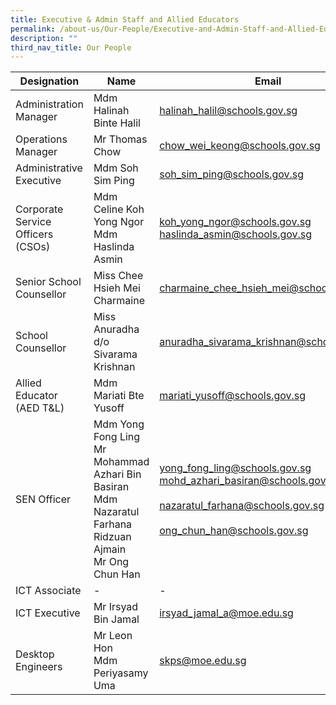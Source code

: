 ```yaml
---
title: Executive & Admin Staff and Allied Educators
permalink: /about-us/Our-People/Executive-and-Admin-Staff-and-Allied-Educators/
description: ""
third_nav_title: Our People
---
```

| Designation | Name | Email |
| -------- | -------- | -------- |
| Administration Manager     | Mdm Halinah Binte Halil     | [halinah\_halil@schools.gov.sg](mailto:halinah_halil@schools.gov.sg)     |
|Operations Manager| Mr Thomas Chow | [chow\_wei\_keong@schools.gov.sg](mailto:chow_wei_keong@schools.gov.sg)|
|Administrative Executive | Mdm Soh Sim Ping |[soh\_sim\_ping@schools.gov.sg](mailto:soh_sim_ping@schools.gov.sg)
| Corporate Service Officers (CSOs) | Mdm Celine Koh Yong Ngor <br> Mdm Haslinda Asmin | [koh\_yong\_ngor@schools.gov.sg](mailto:koh_yong_ngor@schools.gov.sg) <br> [haslinda\_asmin@schools.gov.sg](mailto:haslinda_asmin@school.gov.sg)
| Senior School Counsellor | Miss Chee Hsieh Mei Charmaine | [charmaine_chee_hsieh_mei@schools.gov.sg](mailto:charmaine_chee_hsieh_mei@schools.gov.sg)
| School Counsellor | Miss Anuradha d/o Sivarama Krishnan | [anuradha_sivarama_krishnan@schools.gov.sg](mailto:anuradha_sivarama_krishnan@schools.gov.sg)
| Allied Educator (AED T&amp;L) | Mdm Mariati Bte Yusoff | [mariati\_yusoff@schools.gov.sg](mailto:mariati_yusoff@school.gov.sg)
| SEN Officer |  Mdm Yong Fong Ling <br> Mr Mohammad Azhari Bin Basiran<br>Mdm Nazaratul Farhana Ridzuan Ajmain <br> Mr Ong Chun Han |[yong\_fong\_ling@schools.gov.sg](mailto:yong_fong_ling@schools.gov.sg)<br> [mohd\_azhari\_basiran@schools.gov.sg](mailto:mohd_azhari_basiran@schools.gov.sg)<br><br>[nazaratul_farhana@schools.gov.sg](mailto:nazaratul_farhana@schools.gov.sg) <br><br> [ong_chun_han@schools.gov.sg](mailto:ong_chun_han@schools.gov.sg) |
|ICT Associate | - | - |
|ICT Executive | Mr Irsyad Bin Jamal| [irsyad\_jamal\_a@moe.edu.sg](mailto:irsyad_jamal_a@moe.edu.sg)
| Desktop Engineers | Mr Leon Hon <br>  Mdm Periyasamy Uma | [skps@moe.edu.sg](mailto:skps@moe.edu.sg)